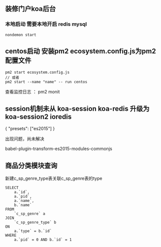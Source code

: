 ## 装修门户koa后台


### 本地启动   需要本地开启 redis mysql  
```
nondemon start
```

## centos启动  安装pm2  ecosystem.config.js为pm2配置文件
```
pm2 start ecosystem.config.js
// 或者
pm2 start --name "name" -- run centos
```

查看监控日志 ： pm2 monit   

## session机制未从 koa-session koa-redis 升级为 koa-session2 ioredis

{
    "presets": ["es2015"]
}

出现问题，尚未解决


babel-plugin-transform-es2015-modules-commonjs


## 商品分类模块查询
新建c_sp_genre_type表关联c_sp_genre表的type
```
SELECT 
	a.`id`,
	a.`pid`,
	a.`name`,
	b.`name` 
FROM 
	`c_sp_genre` a
JOIN 
	`c_sp_genre_type` b 
ON 
	a.`type` = b.`id`
WHERE 
	a.`pid` = 0 AND b.`id` = 1
```
